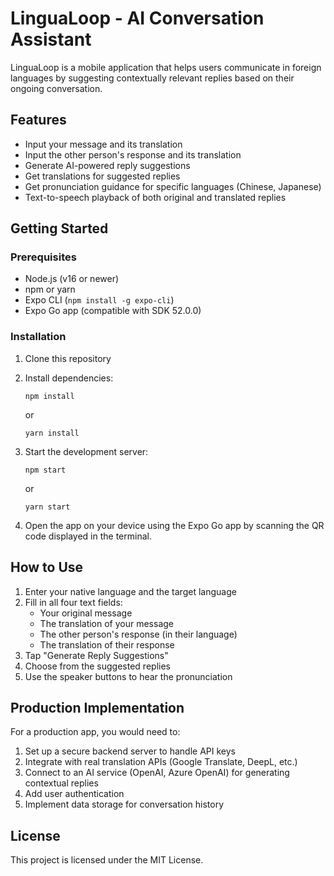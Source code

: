 # LinguaLoop - AI Conversation Assistant

LinguaLoop is a mobile application that helps users communicate in foreign languages by suggesting contextually relevant replies based on their ongoing conversation.

## Features

- Input your message and its translation
- Input the other person's response and its translation
- Generate AI-powered reply suggestions
- Get translations for suggested replies
- Get pronunciation guidance for specific languages (Chinese, Japanese)
- Text-to-speech playback of both original and translated replies

## Getting Started

### Prerequisites

- Node.js (v16 or newer)
- npm or yarn
- Expo CLI (`npm install -g expo-cli`)
- Expo Go app (compatible with SDK 52.0.0)

### Installation

1. Clone this repository
2. Install dependencies:
   ```
   npm install
   ```
   or
   ```
   yarn install
   ```

3. Start the development server:
   ```
   npm start
   ```
   or
   ```
   yarn start
   ```

4. Open the app on your device using the Expo Go app by scanning the QR code displayed in the terminal.

## How to Use

1. Enter your native language and the target language
2. Fill in all four text fields:
   - Your original message
   - The translation of your message
   - The other person's response (in their language)
   - The translation of their response
3. Tap "Generate Reply Suggestions"
4. Choose from the suggested replies
5. Use the speaker buttons to hear the pronunciation

## Production Implementation

For a production app, you would need to:

1. Set up a secure backend server to handle API keys
2. Integrate with real translation APIs (Google Translate, DeepL, etc.)
3. Connect to an AI service (OpenAI, Azure OpenAI) for generating contextual replies
4. Add user authentication
5. Implement data storage for conversation history

## License

This project is licensed under the MIT License. 